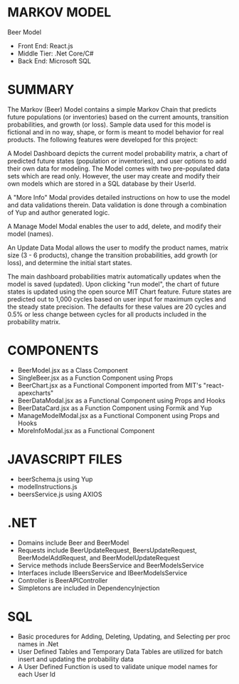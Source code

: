 # MARKOV MODEL
Beer Model

- Front End: React.js
- Middle Tier: .Net Core/C#
- Back End: Microsoft SQL

# SUMMARY
The Markov (Beer) Model contains a simple Markov Chain that predicts future populations (or inventories) based on the current amounts, transition probabilities, and growth (or loss).  Sample data used for this model is fictional and in no way, shape, or form is meant to model behavior for real products.  The following features were developed for this project:

A Model Dashboard depicts the current model probability matrix, a chart of predicted future states (population or inventories), and user options to add their own data for modeling.  The Model comes with two pre-populated data sets which are read only.  However, the user may create and modify their own models which are stored in a SQL database by their UserId.

A "More Info" Modal provides detailed instructions on how to use the model and data validations therein.  Data validation is done through a combination of Yup and author generated logic.

A Manage Model Modal enables the user to add, delete, and modify their model (names).

An Update Data Modal allows the user to modify the product names, matrix size (3 - 6 products), change the transition probabilities, add growth (or loss), and determine the initial start states.

The main dashboard probabilities matrix automatically updates when the model is saved (updated).  Upon clicking "run model", the chart of future states is updated using the open source MIT Chart feature.  Future states are predicted out to 1,000 cycles based on user input for maximum cycles and the steady state precision.  The defaults for these values are 20 cycles and 0.5% or less change between cycles for all products included in the probability matrix.

# COMPONENTS
- BeerModel.jsx as a Class Component
- SingleBeer.jsx as a Function Component using Props
- BeerChart.jsx as a Functional Component imported from MIT's "react-apexcharts"
- BeerDataModal.jsx as a Functional Component using Props and Hooks
- BeerDataCard.jsx as a Function Component using Formik and Yup
- ManageModelModal.jsx as a Functional Component using Props and Hooks
- MoreInfoModal.jsx as a Functional Component

# JAVASCRIPT FILES
- beerSchema.js using Yup
- modelInstructions.js
- beersService.js using AXIOS

# .NET
- Domains include Beer and BeerModel
- Requests include BeerUpdateRequest, BeersUpdateRequest, BeerModelAddRequest, and BeerModelUpdateRequest
- Service methods include BeersService and BeerModelsService
- Interfaces include IBeersService and IBeerModelsService
- Controller is BeerAPIController
- Simpletons are included in DependencyInjection

# SQL
- Basic procedures for Adding, Deleting, Updating, and Selecting per proc names in .Net
- User Defined Tables and Temporary Data Tables are utilized for batch insert and updating the probability data 
- A User Defined Function is used to validate unique model names for each User Id
